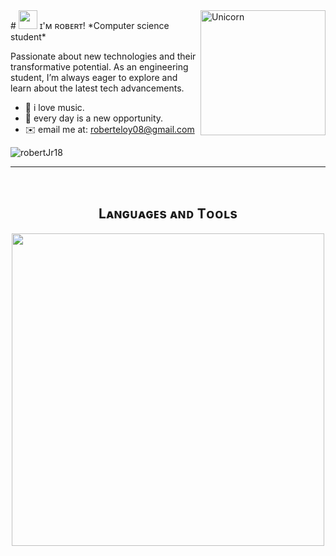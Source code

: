 </h1>
<img align="right" width=200px alt="Unicorn" src="https://media3.giphy.com/media/v1.Y2lkPTc5MGI3NjExcTJramRzNGtncnd6aHl5NzllZmllMjZybGxiaTdzMnliNzJhZnNjbSZlcD12MV9pbnRlcm5hbF9naWZfYnlfaWQmY3Q9Zw/qJzZ4APiDZQuJDY7vh/giphy.gif" />
</h1>
# <img src="https://emojis.slackmojis.com/emojis/images/1531849430/4246/blob-sunglasses.gif?1531849430" width="30"/> ɪ'ᴍ ʀᴏʙᴇʀᴛ! 
*Computer science student*
<br /> 

<!--Start Intro-->               
<p align="left"> Passionate about new technologies and their transformative potential. As an engineering student, I’m always eager to explore and learn about the latest tech advancements.

</p>
<!--
- ✨ owner of "what will happen". 
-->

- 🎵 i love music.
- 🔭 every day is a new opportunity.
- ✉️ email me at: roberteloy08@gmail.com

<!--End Intro-->

<!--Profile Count Badge-->
<p align="left">
  <img src="https://komarev.com/ghpvc/?username=robertJr18&label=Profile%20views&color=770677&style=for-the-badge&logo=star" alt="robertJr18" style="padding-right:20px;" />
</p>

---
<br />

<!--Languages and Tools Section-->       
<h2 align="center">Lᴀɴɢᴜᴀɢᴇs ᴀɴᴅ Tᴏᴏʟs</h2> 
<p align="center">
<img width="500px"  src="https://skillicons.dev/icons?i=java,cpp,py,vscode,git&perline=10"  />
</p>
<br />


